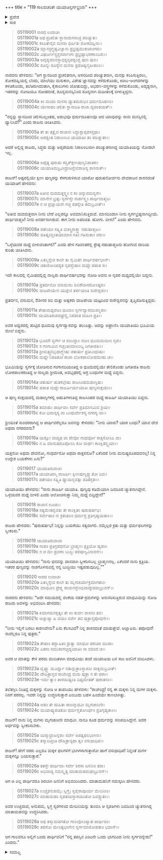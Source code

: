 +++
title = "119 ಗಾಲವಚರಿತೇ ಯಯಾತಿಸ್ವರ್ಗಭ್ರಂಶಃ"
+++

<details><summary>ಪ್ರವೇಶ</summary>


।।   ಓಂ ಓಂ ನಮೋ ನಾರಾಯಣಾಯ।।   ಶ್ರೀ ವೇದವ್ಯಾಸಾಯ ನಮಃ ।।

ಶ್ರೀ ಕೃಷ್ಣದ್ವೈಪಾಯನ ವೇದವ್ಯಾಸ ವಿರಚಿತ  

**ಶ್ರೀ ಮಹಾಭಾರತ**

**ಉದ್ಯೋಗ ಪರ್ವ**

**ಭಗವದ್ಯಾನ ಪರ್ವ**

**ಅಧ್ಯಾಯ 119**

</details>


<details><summary>ಸಾರ</summary>

ಸ್ವರ್ಗದಿಂದ ಭೂಮಿಗೆ ಬೀಳುತ್ತಿದ್ದ ಯಯಾತಿಯು ವನದಲ್ಲಿ ಮಾಧವಿಯ ಮಕ್ಕಳಾದ ಪ್ರತರ್ದನ, ವಸುಮನ, ಶಿಬಿ ಮತ್ತು ಅಷ್ಟಕರು ಯಜ್ಞಮಾಡುತ್ತಿದ್ದಲ್ಲಿ ಬಿದ್ದುದು (1-14). ಅಲ್ಲಿಗೆ ಬಂದ ಮಾಧವಿ ಮತ್ತು ಗಾಲವರ ತಪಃ ಪ್ರಭಾವದಿಂದ ಮತ್ತು ತನ್ನ ನಾಲ್ವರು ಮೊಮ್ಮಕ್ಕಳ ಪುಣ್ಯದಿಂದ ಯಯಾತಿಯು ಸ್ವರ್ಗವನ್ನು ಪುನಃ ಸೇರಿದುದು (15-28).

</details>


> 05119001 ನಾರದ ಉವಾಚ।  
05119001a ಅಥ ಪ್ರಚಲಿತಃ ಸ್ಥಾನಾದಾಸನಾಚ್ಚ ಪರಿಚ್ಯುತಃ।  
05119001c ಕಂಪಿತೇನೈವ ಮನಸಾ ಧರ್ಷಿತಃ ಶೋಕವಹ್ನಿನಾ।।  
05119002a ಮ್ಲಾನಸ್ರಗ್ಭ್ರಷ್ಟವಿಜ್ಞಾನಃ ಪ್ರಭ್ರಷ್ಟಮುಕುಟಾಂಗದಃ।  
05119002c ವಿಘೂರ್ಣನ್ಸ್ರಸ್ತಸರ್ವಾಂಗಃ ಪ್ರಭ್ರಷ್ಟಾಭರಣಾಂಬರಃ।।   
05119003a ಅದೃಶ್ಯಮಾನಸ್ತಾನ್ಪಶ್ಯನ್ನಪಶ್ಯಂಶ್ಚ ಪುನಃ ಪುನಃ।  
05119003c ಶೂನ್ಯಃ ಶೂನ್ಯೇನ ಮನಸಾ ಪ್ರಪತಿಷ್ಯನ್ಮಹೀತಲಂ।।

ನಾರದನು ಹೇಳಿದನು: “ಆಗ ಸ್ಥಾನದಿಂದ ಪ್ರಚಲಿತನಾಗಿ, ಆಸನದಿಂದ ಪರಿಚ್ಯುತನಾಗಿ, ಮನಸ್ಸು ಕಂಪಿಸುತ್ತಿರಲು, ಶೋಕವಹ್ನಿಯಲ್ಲಿ ಬೆಂದು, ಮಾಲೆಯು ಮಸುಕಾಗಿ, ವಿಶೇಷ ಜ್ಞಾನವನ್ನು ಕಳೆದುಕೊಂಡು, ಕಿರೀಟ-ಅಂಗದಗಳನ್ನು ಕಳಚಿಕೊಂಡು, ತಲೆತಿರುಗಿದಂತಾಗಿ, ಕೈಕಾಲುಗಳು ಜೋತುಬಿದ್ದು, ಆಭರಣ-ವಸ್ತ್ರಗಳನ್ನು ಕಳೆದುಕೊಂಡು, ಅದೃಶ್ಯನಾಗಿ, ಇತರರನ್ನು ನೋಡಿಯೂ ನೋಡದಂತೆ, ಶೂನ್ಯಮನಸ್ಸಿನಿಂದ ಶೂನ್ಯನಾಗಿ ಮಹೀತಲಕ್ಕೆ ಬೀಳುತ್ತಿದ್ದನು.

> 05119004a ಕಿಂ ಮಯಾ ಮನಸಾ ಧ್ಯಾತಮಶುಭಂ ಧರ್ಮದೂಷಣಂ।   
05119004c ಯೇನಾಹಂ ಚಲಿತಃ ಸ್ಥಾನಾದಿತಿ ರಾಜಾ ವ್ಯಚಿಂತಯತ್।।

“ನನ್ನನ್ನು ಸ್ಥಾನದಿಂದ ಚಲಿಸಬಲ್ಲಂತಹ, ಅಶುಭವೂ ಧರ್ಮದೂಷಣವೂ ಆದ ಯಾವುದನ್ನು ನಾನು ಮನಸ್ಸಿನಲ್ಲಿ ಧ್ಯಾನಿಸಿದೆ?” ಎಂದು ರಾಜನು ಚಿಂತಿಸಿದನು.

> 05119005a ತೇ ತು ತತ್ರೈವ ರಾಜಾನಃ ಸಿದ್ಧಾಶ್ಚಾಪ್ಸರಸಸ್ತಥಾ।  
05119005c ಅಪಶ್ಯಂತ ನಿರಾಲಂಬಂ ಯಯಾತಿಂ ತಂ ಪರಿಚ್ಯುತಂ।।

ಆದರೆ ಅಲ್ಲಿದ್ದ ರಾಜರು, ಸಿದ್ಧರು ಮತ್ತು ಅಪ್ಸರೆಯರು ನಿರಾಲಂಬನಾಗಿ ಪರಿಚ್ಯುತನಾಗಿದ್ದ ಯಯಾತಿಯನ್ನು ನೋಡಲೇ ಇಲ್ಲ.

> 05119006a ಅಥೈತ್ಯ ಪುರುಷಃ ಕಶ್ಚಿತ್ಕ್ಷೀಣಪುಣ್ಯನಿಪಾತಕಃ।  
05119006c ಯಯಾತಿಮಬ್ರವೀದ್ರಾಜನ್ದೇವರಾಜಸ್ಯ ಶಾಸನಾತ್।।

ರಾಜನ್! ಅಷ್ಟರಲ್ಲಿಯೇ ಕ್ಷೀಣ ಪುಣ್ಯರನ್ನು ಕೆಳಗುರುಳಿಸುವ ಯಾರೋ ಪುರುಷನೋರ್ವನು ದೇವರಾಜನ ಶಾಸನದಂತೆ ಯಯಾತಿಗೆ ಹೇಳಿದನು:

> 05119007a ಅತೀವ ಮದಮತ್ತಸ್ತ್ವಂ ನ ಕಂ ಚಿನ್ನಾವಮನ್ಯಸೇ।  
05119007c ಮಾನೇನ ಭ್ರಷ್ಟಃ ಸ್ವರ್ಗಸ್ತೇ ನಾರ್ಹಸ್ತ್ವಂ ಪಾರ್ಥಿವಾತ್ಮಜ।  
05119007e ನ ಚ ಪ್ರಜ್ಞಾಯಸೇ ಗಚ್ಚ ಪತಸ್ವೇತಿ ತಮಬ್ರವೀತ್।।

“ಅತೀವ ಮದಮತ್ತನಾಗಿ ನೀನು ಬೇರೆ ಎಲ್ಲರನ್ನೂ ಅವಮಾನಿಸುತ್ತಿರುವೆ. ಮಾನದಿಂದಾಗಿ ನೀನು ಸ್ವರ್ಗಭ್ರಷ್ಟನಾಗಿದ್ದೀಯೆ. ಪಾರ್ಥಿವಾತ್ಮಜ! ನೀನು ಅನರ್ಹನಾಗಿರುವೆ. ಈಗ ನೀನು ಅಪರಿಚಿತ. ಹೋಗು. ಬೀಳು!” ಎಂದು ಹೇಳಿದನು.

> 05119008a ಪತೇಯಂ ಸತ್ಸ್ವಿತಿ ವಚಸ್ತ್ರಿರುಕ್ತ್ವಾ ನಹುಷಾತ್ಮಜಃ।   
05119008c ಪತಿಷ್ಯಂಶ್ಚಿಂತಯಾಮಾಸ ಗತಿಂ ಗತಿಮತಾಂ ವರಃ।।

“ಒಳ್ಳೆಯವರ ಮಧ್ಯೆ ಬೀಳುವಂತಾಗಲಿ!” ಎಂದು ಹೇಳಿ ಗತಿವಂತರಲ್ಲಿ ಶ್ರೇಷ್ಠ ನಹುಷಾತ್ಮಜನು ಹೋಗುವ ದಾರಿಯ ಕುರಿತು ಚಿಂತಿಸಿದನು.

> 05119009a ಏತಸ್ಮಿನ್ನೇವ ಕಾಲೇ ತು ನೈಮಿಷೇ ಪಾರ್ಥಿವರ್ಷಭಾನ್।  
05119009c ಚತುರೋಽಪಶ್ಯತ ನೃಪಸ್ತೇಷಾಂ ಮಧ್ಯೇ ಪಪಾತ ಸಃ।

ಇದೇ ಕಾಲದಲ್ಲಿ ನೈಮಿಷದಲ್ಲಿದ್ದ ನಾಲ್ವರು ಪಾರ್ಥಿವರ್ಷಭರನ್ನು ನೋಡಿ ಅವನು ಆ ನೃಪರ ಮಧ್ಯದಲ್ಲಿಯೇ ಬಿದ್ದನು.

> 05119010a ಪ್ರತರ್ದನೋ ವಸುಮನಾಃ ಶಿಬಿರೌಶೀನರೋಽಷ್ಟಕಃ।  
05119010c ವಾಜಪೇಯೇನ ಯಜ್ಞೇನ ತರ್ಪಯಂತಿ ಸುರೇಶ್ವರಂ।।

ಪ್ರತರ್ದನ, ವಸುಮನ, ಔಶೀನರ ಶಿಬಿ ಮತ್ತು ಅಷ್ಟಕರು ವಾಜಪೇಯ ಯಜ್ಞದಿಂದ ಸುರೇಶ್ವರನನ್ನು ತೃಪ್ತಿಪಡಿಸುತ್ತಿದ್ದರು.

> 05119011a ತೇಷಾಮಧ್ವರಜಂ ಧೂಮಂ ಸ್ವರ್ಗದ್ವಾರಮುಪಸ್ಥಿತಂ।   
05119011c ಯಯಾತಿರುಪಜಿಘ್ರನ್ವೈ ನಿಪಪಾತ ಮಹೀಂ ಪ್ರತಿ।।

ಅವರ ಅಧ್ವರದಲ್ಲಿ ಹುಟ್ಟಿದ ಧೂಮವು ಸ್ವರ್ಗದ್ವಾರವನ್ನು ತಲುಪಿತ್ತು. ಅದನ್ನು ಆಘ್ರಾಣಿಸಿ ಯಯಾತಿಯು ಭೂಮಿಯ ಮೇಲೆ ಬಿದ್ದನು.

> 05119012a ಭೂಮೌ ಸ್ವರ್ಗೇ ಚ ಸಂಬದ್ಧಾಂ ನದೀಂ ಧೂಮಮಯೀಂ ನೃಪಃ।  
05119012c ಸ ಗಂಗಾಮಿವ ಗಚ್ಚಂತೀಮಾಲಂಬ್ಯ ಜಗತೀಪತಿಃ।।   
05119013a ಶ್ರೀಮತ್ಸ್ವವಭೃಥಾಗ್ರ್ಯೇಷು ಚತುರ್ಷು ಪ್ರತಿಬಂಧುಷು।  
05119013c ಮಧ್ಯೇ ನಿಪತಿತೋ ರಾಜಾ ಲೋಕಪಾಲೋಪಮೇಷು ಚ।।

ಭೂಮಿಯನ್ನು ಸ್ವರ್ಗಕ್ಕೆ ಜೋಡಿಸುವ ಗಂಗಾನದಿಯಂತಿದ್ದ ಆ ಧೂಮದಲ್ಲಿಯೇ ತೇಲಿಕೊಂಡು ಜಗತೀಪತಿ ರಾಜನು ಲೋಕಪಾಲಕರಂತಿದ್ದ ಆ ನಾಲ್ವರು ಶ್ರೀಮಂತ, ಅವಭೃಥರಲ್ಲಿ ಅಗ್ರ ಬಂಧುಗಳ ಮಧ್ಯೆ ಬಿದ್ದನು.

> 05119014a ಚತುರ್ಷು ಹುತಕಲ್ಪೇಷು ರಾಜಸಿಂಹಮಹಾಗ್ನಿಷು।   
05119014c ಪಪಾತ ಮಧ್ಯೇ ರಾಜರ್ಷಿರ್ಯಯಾತಿಃ ಪುಣ್ಯಸಂಕ್ಷಯೇ।।

ಆ ಪುಣ್ಯ ಸಂಕ್ಷಯದಲ್ಲಿ ಮಹಾಗ್ನಿಗಳಲ್ಲಿ ಆಹುತಿಗಳಂತಿದ್ದ ರಾಜಸಿಂಹರ ಮಧ್ಯೆ ರಾಜರ್ಷಿ ಯಯಾತಿಯು ಬಿದ್ದನು.

> 05119015a ತಮಾಹುಃ ಪಾರ್ಥಿವಾಃ ಸರ್ವೇ ಪ್ರತಿಮಾನಮಿವ ಶ್ರಿಯಃ।  
05119015c ಕೋ ಭವಾನ್ಕಸ್ಯ ವಾ ಬಂಧುರ್ದೇಶಸ್ಯ ನಗರಸ್ಯ ವಾ।।

ಶ್ರೀಯಂತೆ ಸುಂದರರಾಗಿದ್ದ ಆ ಪಾರ್ಥಿವರೆಲ್ಲರೂ ಅವನನ್ನು ಕೇಳಿದರು: “ನೀನು ಯಾರು? ಯಾರ ಬಂಧು? ಯಾವ ದೇಶ ಅಥವಾ ನಗರದವನು?

> 05119016a ಯಕ್ಷೋ ವಾಪ್ಯಥ ವಾ ದೇವೋ ಗಂಧರ್ವೋ ರಾಕ್ಷಸೋಽಪಿ ವಾ।  
05119016c ನ ಹಿ ಮಾನುಷರೂಪೋಽಸಿ ಕೋ ವಾರ್ಥಃ ಕಾಂಕ್ಷಿತಸ್ತ್ವಯಾ।।

ಯಕ್ಷನೋ ಅಥವಾ ದೇವನೋ, ಗಂಧರ್ವನೋ ಅಥವಾ ರಾಕ್ಷಸನೋ? ಏಕೆಂದರೆ ನೀನು ಮನುಷ್ಯರೂಪದವನಲ್ಲ! ನಿನ್ನ ಉದ್ದೇಶ ಬಯಕೆಗಳು ಏನು?”

> 05119017 ಯಯಾತಿರುವಾಚ।  
05119017a ಯಯಾತಿರಸ್ಮಿ ರಾಜರ್ಷಿಃ ಕ್ಷೀಣಪುಣ್ಯಶ್ಚ್ಯುತೋ ದಿವಃ।  
05119017c ಪತೇಯಂ ಸತ್ಸ್ವಿತಿ ಧ್ಯಾಯನ್ಭವತ್ಸು ಪತಿತಸ್ತತಃ।।

ಯಯಾತಿಯು ಹೇಳಿದನು: “ನಾನು ರಾಜರ್ಷಿ ಯಯಾತಿ. ಪುಣ್ಯವು ಕಡಿಮೆಯಾಗಿ ದಿವದಿಂದ ಚ್ಯುತನಾಗಿದ್ದೇನೆ. ಒಳ್ಳೆಯವರ ಮಧ್ಯೆ ಬೀಳಲಿ ಎಂದು ಆಲೋಚಿಸುತ್ತಾ ನಿಮ್ಮ ಮಧ್ಯೆ ಬಿದ್ದಿದ್ದೇನೆ!”

> 05119018 ರಾಜಾನ ಊಚುಃ।  
05119018a ಸತ್ಯಮೇತದ್ಭವತು ತೇ ಕಾಂಕ್ಷಿತಂ ಪುರುಷರ್ಷಭ।  
05119018c ಸರ್ವೇಷಾಂ ನಃ ಕ್ರತುಫಲಂ ಧರ್ಮಶ್ಚ ಪ್ರತಿಗೃಹ್ಯಯತಾಂ।।

ರಾಜರು ಹೇಳಿದರು: “ಪುರುಷರ್ಷಭ! ನಿನ್ನನ್ನು ಬಯಕೆಯು ಸತ್ಯವಾಗಲಿ. ನಮ್ಮೆಲ್ಲರ ಕ್ರತು ಮತ್ತು ಧರ್ಮಫಲಗಳನ್ನು ಸ್ವೀಕರಿಸು.”

> 05119019 ಯಯಾತಿರುವಾಚ।  
05119019a ನಾಹಂ ಪ್ರತಿಗ್ರಹಧನೋ ಬ್ರಾಹ್ಮಣಃ ಕ್ಷತ್ರಿಯೋ ಹ್ಯಹಂ।   
05119019c ನ ಚ ಮೇ ಪ್ರವಣಾ ಬುದ್ಧಿಃ ಪರಪುಣ್ಯವಿನಾಶನೇ।।

ಯಯಾತಿಯು ಹೇಳಿದನು: “ನಾನು ಧನವನ್ನು ದಾನವಾಗಿ ಸ್ವೀಕರಿಸಬಲ್ಲ ಬ್ರಾಹ್ಮಣನಲ್ಲ. ಏಕೆಂದರೆ ನಾನು ಕ್ಷತ್ರಿಯ. ಇತರರ ಪುಣ್ಯವನ್ನು ನಾಶಗೊಳಿಸುವಲ್ಲಿ ನನ್ನ ಬುದ್ಧಿಯು ಇಷ್ಟಪಡುವುದಿಲ್ಲ.””

> 05119020 ನಾರದ ಉವಾಚ।  
05119020a ಏತಸ್ಮಿನ್ನೇವ ಕಾಲೇ ತು ಮೃಗಚರ್ಯಾಕ್ರಮಾಗತಾಂ।  
05119020c ಮಾಧವೀಂ ಪ್ರೇಕ್ಷ್ಯ ರಾಜಾನಸ್ತೇಽಭಿವಾದ್ಯೇದಮಬ್ರುವನ್।।

ನಾರದನು ಹೇಳಿದನು: “ಅದೇ ಸಮಯದಲ್ಲಿ ಜಿಂಕೆಯ ನಡತೆ-ಕ್ರಮಗಳನ್ನು ಅನುಸರಿಸುತ್ತಿರುವ ಮಾಧವಿಯನ್ನು ನೋಡಿ ರಾಜರು ಅವಳನ್ನು ಅಭಿವಂದಿಸಿ ಹೇಳಿದರು:

> 05119021a ಕಿಮಾಗಮನಕೃತ್ಯಂ ತೇ ಕಿಂ ಕುರ್ವಃ ಶಾಸನಂ ತವ।  
05119021c ಆಜ್ಞಾಪ್ಯಾ ಹಿ ವಯಂ ಸರ್ವೇ ತವ ಪುತ್ರಾಸ್ತಪೋಧನೇ।।

“ನೀನು ಇಲ್ಲಿಗೆ ಬರಲು ಕಾರಣವೇನು? ಏನು ಕೆಲಸವಿದೆ? ನಿನ್ನ ಶಾಸನದಂತೆ ಮಾಡುತ್ತೇವೆ. ಆಜ್ಞಾಪಿಸು. ತಪೋಧನೆ! ನಾವೆಲ್ಲರೂ ನಿನ್ನ ಪುತ್ರರು.”

> 05119022a ತೇಷಾಂ ತದ್ಭಾಷಿತಂ ಶ್ರುತ್ವಾ ಮಾಧವೀ ಪರಯಾ ಮುದಾ।  
05119022c ಪಿತರಂ ಸಮುಪಾಗಚ್ಚದ್ಯಯಾತಿಂ ಸಾ ವವಂದ ಚ।।

ಅವರ ಆ ಮಾತನ್ನು ಕೇಳಿ ಪರಮ ಮುದಿತಳಾಗಿ ಮಾಧವಿಯು ತಂದೆ ಯಯಾತಿಯ ಬಳಿ ಸಾರಿ ಅವನಿಗೆ ವಂದಿಸಿದಳು.

> 05119023a ದೃಷ್ಟ್ವಾ ಮೂರ್ಧ್ನಾ ನತಾನ್ಪುತ್ರಾಂಸ್ತಾಪಸೀ ವಾಕ್ಯಮಬ್ರವೀತ್।  
05119023c ದೌಹಿತ್ರಾಸ್ತವ ರಾಜೇಂದ್ರ ಮಮ ಪುತ್ರಾ ನ ತೇ ಪರಾಃ।  
05119023e ಇಮೇ ತ್ವಾಂ ತಾರಯಿಷ್ಯಂತಿ ದಿಷ್ಟಮೇತತ್ ಪುರಾತನಂ।।

ತಲೆತಗ್ಗಿಸಿ ನಿಂತಿದ್ದ ಮಕ್ಕಳನ್ನು ನೋಡಿ ಆ ತಾಪಸಿಯು ಹೇಳಿದಳು: “ರಾಜೇಂದ್ರ! ನನ್ನ ಈ ಮಕ್ಕಳು ನಿನ್ನ ಮಗಳ ಮಕ್ಕಳು. ನಿನಗೆ ಪರರಲ್ಲ. ಇವರೇ ನಿನ್ನನ್ನು ಉದ್ಧರಿಸುತ್ತಾರೆ ಎಂಬುದು ಬಹಳ ಹಿಂದೆಯೇ ಕಾಣಲಾಗಿತ್ತು.

> 05119024a ಅಹಂ ತೇ ದುಹಿತಾ ರಾಜನ್ಮಾಧವೀ ಮೃಗಚಾರಿಣೀ।  
05119024c ಮಯಾಪ್ಯುಪಚಿತೋ ಧರ್ಮಸ್ತತೋಽರ್ಧಂ ಪ್ರತಿಗೃಹ್ಯತಾಂ।।

ರಾಜನ್! ನಾನು ನಿನ್ನ ಮಗಳು ಮೃಗಚಾರಿಣೀ ಮಾಧವೀ. ನಾನೂ ಕೂಡ ಧರ್ಮವನ್ನು ಸಂಚಯಿಸಿದ್ದೇನೆ. ಅದರ ಅರ್ಧವನ್ನು ಸ್ವೀಕರಿಸಬೇಕು.

> 05119025a ಯಸ್ಮಾದ್ರಾಜನ್ನರಾಃ ಸರ್ವೇ ಅಪತ್ಯಫಲಭಾಗಿನಃ।   
05119025c ತಸ್ಮಾದಿಚ್ಚಂತಿ ದೌಹಿತ್ರಾನ್ಯಥಾ ತ್ವಂ ವಸುಧಾಧಿಪ।।

ರಾಜನ್! ಹೇಗೆ ನರರು ಎಲ್ಲರೂ ಮಕ್ಕಳ ಫಲಗಳಿಗೆ ಭಾಗಿಗಳಾಗುತ್ತಾರೋ ಹಾಗೆ ವಸುಧಾಧಿಪ! ನಿನ್ನಂತೆ ಮಗಳ ಮಕ್ಕಳನ್ನೂ ಬಯಸುತ್ತಾರೆ.”

> 05119026a ತತಸ್ತೇ ಪಾರ್ಥಿವಾಃ ಸರ್ವೇ ಶಿರಸಾ ಜನನೀಂ ತದಾ।  
05119026c ಅಭಿವಾದ್ಯ ನಮಸ್ಕೃತ್ಯ ಮಾತಾಮಹಮಥಾಬ್ರುವನ್।।

ಆಗ ಆ ಎಲ್ಲ ಪಾರ್ಥಿವರೂ ಶಿರಬಾಗಿ ಜನನಿಗೆ ಅಭಿವಂದಿಸಿದರು. ಮಾತಾಮಹನಿಗೆ ನಮಸ್ಕರಿಸಿ ಹೇಳಿದರು.

> 05119027a ಉಚ್ಚೈರನುಪಮೈಃ ಸ್ನಿಗ್ಧೈಃ ಸ್ವರೈರಾಪೂರ್ಯ ಮೇದಿನೀಂ।  
05119027c ಮಾತಾಮಹಂ ನೃಪತಯಸ್ತಾರಯಂತೋ ದಿವಶ್ಚ್ಯುತಂ।।

ಅವರ ಉಚ್ಚವಾದ, ಅನುಪಮ, ಸ್ನಿಗ್ಧ ಸ್ವರಗಳಿಂದ ಮೇದಿನಿಯನ್ನು ತುಂಬಿಸಿ ಆ ನೃಪತಿಗಳು ದಿವದಿಂದ ಚ್ಯುತನಾಗಿದ್ದ ಮಾತಾಮಹನನ್ನು ಉದ್ಧರಿಸಿದರು.

> 05119028a ಅಥ ತಸ್ಮಾದುಪಗತೋ ಗಾಲವೋಽಪ್ಯಾಹ ಪಾರ್ಥಿವಂ।  
05119028c ತಪಸೋ ಮೇಽಷ್ಟಭಾಗೇನ ಸ್ವರ್ಗಮಾರೋಹತಾಂ ಭವಾನ್।।

ಆಗ ಗಾಲವನೂ ಅಲ್ಲಿಗೆ ಬಂದು ಪಾರ್ಥಿವನಿಗೆ “ನನ್ನ ತಪಸ್ಸಿನ ಎಂಟನೇ ಒಂದು ಭಾಗದಿಂದ ನೀನು ಸ್ವರ್ಗವನ್ನೇರು!” ಎಂದನು.”




<details><summary>ಸಮಾಪ್ತಿ</summary>

ಇತಿ ಶ್ರೀ ಮಹಾಭಾರತೇ ಉದ್ಯೋಗ ಪರ್ವಣಿ ಭಗವದ್ಯಾನ ಪರ್ವಣಿ ಗಾಲವಚರಿತೇ ಯಯಾತಿಸ್ವರ್ಗಭ್ರಂಶೇ ಏಕೋನವಿಂಶತ್ಯಧಿಕಶತತಮೋಽಧ್ಯಾಯಃ।  
ಇದು ಶ್ರೀ ಮಹಾಭಾರತದಲ್ಲಿ ಉದ್ಯೋಗ ಪರ್ವದಲ್ಲಿ ಭಗವದ್ಯಾನ ಪರ್ವದಲ್ಲಿ ಗಾಲವಚರಿತೆಯಲ್ಲಿ ಯಯಾತಿಸ್ವರ್ಗಭ್ರಂಶದಲ್ಲಿ ನೂರಾಹತ್ತೊಂಭತ್ತನೆಯ ಅಧ್ಯಾಯವು.



</details>
